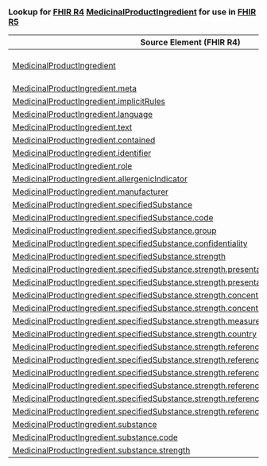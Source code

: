 ### Lookup for [FHIR R4](https://hl7.org/fhir/R4/) [MedicinalProductIngredient](https://hl7.org/fhir/R4/MedicinalProductIngredient.html) for use in [FHIR R5](https://hl7.org/fhir/R5/)

| Source Element (FHIR R4) | Usage | Target |
| -------------- | ----- | ------ |
| [MedicinalProductIngredient](https://hl7.org/fhir/R4/MedicinalProductIngredient.html#resource) | `UseExtension` | [http://hl7.org/fhir/4.0/StructureDefinition/extension-MedicinalProductIngredient](StructureDefinition-ext-R4-MedicinalProductIngredient.html) |
| [MedicinalProductIngredient.meta](https://hl7.org/fhir/R4/MedicinalProductIngredient.html#resource) | `UseBasicElement` | [Resource.meta](https://hl7.org/fhir/R5/Resource.html#resource) |
| [MedicinalProductIngredient.implicitRules](https://hl7.org/fhir/R4/MedicinalProductIngredient.html#resource) | `UseBasicElement` | [Resource.implicitRules](https://hl7.org/fhir/R5/Resource.html#resource) |
| [MedicinalProductIngredient.language](https://hl7.org/fhir/R4/MedicinalProductIngredient.html#resource) | `UseBasicElement` | [Resource.language](https://hl7.org/fhir/R5/Resource.html#resource) |
| [MedicinalProductIngredient.text](https://hl7.org/fhir/R4/MedicinalProductIngredient.html#resource) | `UseBasicElement` | [DomainResource.text](https://hl7.org/fhir/R5/DomainResource.html#resource) |
| [MedicinalProductIngredient.contained](https://hl7.org/fhir/R4/MedicinalProductIngredient.html#resource) | `UseBasicElement` | [DomainResource.contained](https://hl7.org/fhir/R5/DomainResource.html#resource) |
| [MedicinalProductIngredient.identifier](https://hl7.org/fhir/R4/MedicinalProductIngredient.html#resource) | `UseBasicElement` | [Basic.identifier](https://hl7.org/fhir/R5/Basic.html#resource) |
| [MedicinalProductIngredient.role](https://hl7.org/fhir/R4/MedicinalProductIngredient.html#resource) | `UseExtensionFromAncestor` | - |
| [MedicinalProductIngredient.allergenicIndicator](https://hl7.org/fhir/R4/MedicinalProductIngredient.html#resource) | `UseExtensionFromAncestor` | - |
| [MedicinalProductIngredient.manufacturer](https://hl7.org/fhir/R4/MedicinalProductIngredient.html#resource) | `UseExtensionFromAncestor` | - |
| [MedicinalProductIngredient.specifiedSubstance](https://hl7.org/fhir/R4/MedicinalProductIngredient.html#resource) | `UseExtensionFromAncestor` | - |
| [MedicinalProductIngredient.specifiedSubstance.code](https://hl7.org/fhir/R4/MedicinalProductIngredient.html#resource) | `UseExtensionFromAncestor` | - |
| [MedicinalProductIngredient.specifiedSubstance.group](https://hl7.org/fhir/R4/MedicinalProductIngredient.html#resource) | `UseExtensionFromAncestor` | - |
| [MedicinalProductIngredient.specifiedSubstance.confidentiality](https://hl7.org/fhir/R4/MedicinalProductIngredient.html#resource) | `UseExtensionFromAncestor` | - |
| [MedicinalProductIngredient.specifiedSubstance.strength](https://hl7.org/fhir/R4/MedicinalProductIngredient.html#resource) | `UseExtensionFromAncestor` | - |
| [MedicinalProductIngredient.specifiedSubstance.strength.presentation](https://hl7.org/fhir/R4/MedicinalProductIngredient.html#resource) | `UseExtensionFromAncestor` | - |
| [MedicinalProductIngredient.specifiedSubstance.strength.presentationLowLimit](https://hl7.org/fhir/R4/MedicinalProductIngredient.html#resource) | `UseExtensionFromAncestor` | - |
| [MedicinalProductIngredient.specifiedSubstance.strength.concentration](https://hl7.org/fhir/R4/MedicinalProductIngredient.html#resource) | `UseExtensionFromAncestor` | - |
| [MedicinalProductIngredient.specifiedSubstance.strength.concentrationLowLimit](https://hl7.org/fhir/R4/MedicinalProductIngredient.html#resource) | `UseExtensionFromAncestor` | - |
| [MedicinalProductIngredient.specifiedSubstance.strength.measurementPoint](https://hl7.org/fhir/R4/MedicinalProductIngredient.html#resource) | `UseExtensionFromAncestor` | - |
| [MedicinalProductIngredient.specifiedSubstance.strength.country](https://hl7.org/fhir/R4/MedicinalProductIngredient.html#resource) | `UseExtensionFromAncestor` | - |
| [MedicinalProductIngredient.specifiedSubstance.strength.referenceStrength](https://hl7.org/fhir/R4/MedicinalProductIngredient.html#resource) | `UseExtensionFromAncestor` | - |
| [MedicinalProductIngredient.specifiedSubstance.strength.referenceStrength.substance](https://hl7.org/fhir/R4/MedicinalProductIngredient.html#resource) | `UseExtensionFromAncestor` | - |
| [MedicinalProductIngredient.specifiedSubstance.strength.referenceStrength.strength](https://hl7.org/fhir/R4/MedicinalProductIngredient.html#resource) | `UseExtensionFromAncestor` | - |
| [MedicinalProductIngredient.specifiedSubstance.strength.referenceStrength.strengthLowLimit](https://hl7.org/fhir/R4/MedicinalProductIngredient.html#resource) | `UseExtensionFromAncestor` | - |
| [MedicinalProductIngredient.specifiedSubstance.strength.referenceStrength.measurementPoint](https://hl7.org/fhir/R4/MedicinalProductIngredient.html#resource) | `UseExtensionFromAncestor` | - |
| [MedicinalProductIngredient.specifiedSubstance.strength.referenceStrength.country](https://hl7.org/fhir/R4/MedicinalProductIngredient.html#resource) | `UseExtensionFromAncestor` | - |
| [MedicinalProductIngredient.substance](https://hl7.org/fhir/R4/MedicinalProductIngredient.html#resource) | `UseExtensionFromAncestor` | - |
| [MedicinalProductIngredient.substance.code](https://hl7.org/fhir/R4/MedicinalProductIngredient.html#resource) | `UseExtensionFromAncestor` | - |
| [MedicinalProductIngredient.substance.strength](https://hl7.org/fhir/R4/MedicinalProductIngredient.html#resource) | `UseExtensionFromAncestor` | - |
